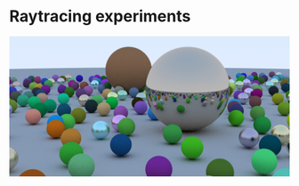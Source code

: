 # Raytracing experiments

![final render](https://github.com/Maxung/Raytracing/blob/master/render.jpg)
